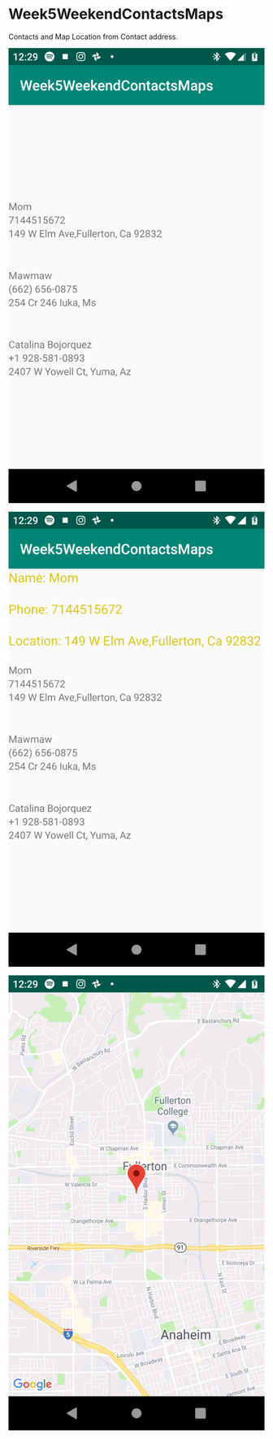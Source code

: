 # Week5WeekendContactsMaps
Contacts and Map Location from Contact address.


![alt text](https://github.com/elufire/Week5WeekendContactsMaps/blob/master/ContactsBeforeClick.png)



![alt text](https://github.com/elufire/Week5WeekendContactsMaps/blob/master/ContactAfterClick.png)




![alt text](https://github.com/elufire/Week5WeekendContactsMaps/blob/master/MapAfterLocationClick.png)
